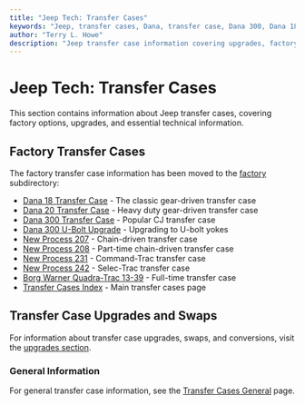 ```yaml
---
title: "Jeep Tech: Transfer Cases"
keywords: "Jeep, transfer cases, Dana, transfer case, Dana 300, Dana 18, New Process, New Venture"
author: "Terry L. Howe"
description: "Jeep transfer case information covering upgrades, factory options, and essential information."
---
```

# Jeep Tech: Transfer Cases

This section contains information about Jeep transfer cases, covering factory options, upgrades, and essential technical information. 

## Factory Transfer Cases

The factory transfer case information has been moved to the [factory](factory/) subdirectory: 

  * [Dana 18 Transfer Case](factory/d18.md) \- The classic gear-driven transfer case
  * [Dana 20 Transfer Case](factory/d20.md) \- Heavy duty gear-driven transfer case
  * [Dana 300 Transfer Case](factory/d300.md) \- Popular CJ transfer case
  * [Dana 300 U-Bolt Upgrade](factory/d300ub.md) \- Upgrading to U-bolt yokes
  * [New Process 207](factory/np207.md) \- Chain-driven transfer case
  * [New Process 208](factory/np208.md) \- Part-time chain-driven transfer case
  * [New Process 231](factory/np231.md) \- Command-Trac transfer case
  * [New Process 242](factory/np242.md) \- Selec-Trac transfer case
  * [Borg Warner Quadra-Trac 13-39](factory/qtrac.md) \- Full-time transfer case
  * [Transfer Cases Index](factory/) \- Main transfer cases page

## Transfer Case Upgrades and Swaps

For information about transfer case upgrades, swaps, and conversions, visit the [upgrades section](upgrades/). 

### General Information

For general transfer case information, see the [Transfer Cases General](general/) page.